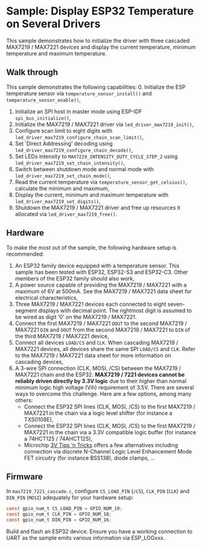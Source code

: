 # Sample: Display ESP32 Temperature on Several Drivers

This sample demonstrates how to initialize the driver with three cascaded MAX7219 / MAX7221 devices and display the current temperature, minimum temperature and maximum temperature.

## Walk through
This sample demonstrates the following capabilities:
0. Initialize the ESP temperature sensor via `temperature_sensor_install()` and `temperature_sensor_enable()`,
1. Initialize an SPI host in master mode using ESP-IDF `spi_bus_initialize()`,
2. Initialize the MAX7219 / MAX7221 driver via `led_driver_max7219_init()`,
3. Configure scan limit to eight digits with `led_driver_max7219_configure_chain_scan_limit()`,
4. Set 'Direct Addressing' decoding using `led_driver_max7219_configure_chain_decode()`,
5. Set LEDs intensity to `MAX7219_INTENSITY_DUTY_CYCLE_STEP_2` using `led_driver_max7219_set_chain_intensity()`,
6. Switch between shutdown mode and normal mode with `led_driver_max7219_set_chain_mode()`,
7. Read the current temperature via `temperature_sensor_get_celsius()`, calculate the minimum and maximum,
8. Display the current, minimum and maximum temperature with `led_driver_max7219_set_digits()`,
9. Shutdown the MAX7219 / MAX7221 driver and free up resources it allocated via `led_driver_max7219_free()`.

## Hardware
To make the most out of the sample, the following hardware setup is recommended:

1. An ESP32 family device equipped with a temperature sensor. This sample has been tested with ESP32, ESP32-S3 and ESP32-C3. Other members of the ESP32 family should also work,
2. A power source capable of providing the MAX7219 / MAX7221 with a maximum of 6V at 500mA. See the MAX7219 / MAX7221 data sheet for electrical characteristics,
3. Three MAX7219 / MAX7221 devices each connected to eight seven-segment displays with decimal point. The rightmost digit is assumed to be wired as digit '0' on the MAX7219 / MAX7221.
4. Connect the first MAX7219 / MAX7221 `DOUT` to the second MAX7219 / MAX7221 `DIN` and `DOUT` from the second MAX7219 / MAX7221 to `DIN` of the third MAX7219 / MAX7221 device,
5. Connect all devices `LOAD/CS` and `CLK`. When cascading MAX7219 / MAX7221 devices, all devices share the same SPI `LOAD/CS` and `CLK`. Refer to the MAX7219 / MAX7221 data sheet for more information on cascading devices,
6. A 3-wire SPI connection (CLK, MOSI, /CS) between the MAX7219 / MAX7221 chain and the ESP32. **MAX7219 / 7221 devices cannot be reliably driven directly by 3.3V logic** due to their higher than normal minimum logic high voltage (Vih) requirement of 3.5V. There are several ways to overcome this challenge. Here are a few options, among many others:
    * Connect the ESP32 SPI lines (CLK, MOSI, /CS) to the first MAX7219 / MAX7221 in the chain via a logic level shifter (for instance a TXS0108E),
    * Connect the ESP32 SPI lines (CLK, MOSI, /CS) to the first MAX7219 / MAX7221 in the chain via a 3.3V compatible logic buffer (for instance a 74HCT125 / 74AHCT125),
    * Microchip [3V Tips ‘n Tricks](https://ww1.microchip.com/downloads/en/DeviceDoc/41285A.pdf) offers a few alternatives including connection via discrete N-Channel Logic Level Enhancement Mode FET circuitry (for instance BSS138), diode clamps, ...

## Firmware
In `max7219_7221_cascade.c`, configure `CS_LOAD_PIN` (`/CS`), `CLK_PIN` (`CLK`) and `DIN_PIN` (`MOSI`) adequately for your hardware setup:
```c
const gpio_num_t CS_LOAD_PIN = GPIO_NUM_19;
const gpio_num_t CLK_PIN = GPIO_NUM_18;
const gpio_num_t DIN_PIN = GPIO_NUM_16;
```

Build and flash an ESP32 device. Ensure you have a working connection to UART as the sample emits various information via ESP_LOGxxx.